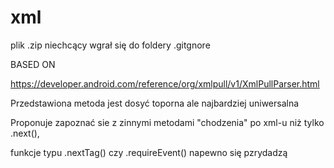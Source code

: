 # xml 

plik .zip niechcący wgrał się do foldery .gitgnore

BASED ON

https://developer.android.com/reference/org/xmlpull/v1/XmlPullParser.html

Przedstawiona metoda jest dosyć toporna ale najbardziej uniwersalna

Proponuje zapoznać sie z zinnymi metodami "chodzenia" po xml-u niż tylko .next(), 

funkcje typu .nextTag() czy .requireEvent() napewno się pzrydadzą
